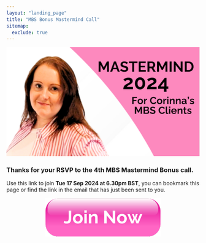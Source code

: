 ```yaml
---
layout: "landing_page"
title: "MBS Bonus Mastermind Call"
sitemap:
  exclude: true  
---
```

 <div class="separator-2"></div>
 
![MBS Mastermind Bonus Calls](/i/mastermindcover.png)

### Thanks for your RSVP to the 4th MBS Mastermind Bonus call.<br />
Use this link to join **Tue 17 Sep 2024 at 6.30pm BST**, you can bookmark this page or find the link in the email that has just been sent to you.
<center>
<a href="https://us06web.zoom.us/j/82393077753?pwd=OATwSTCXd1OLcG4tdQRQe9kBpZa8vf.1"><img src='/i/Buttons/join-now.png' alt='Join the call now button'></a>
</center>


